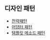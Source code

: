 ## 디자인 패턴 ##

+ [전략패턴](https://github.com/sungwoon129/blog-code/tree/main/DesginPattern/src/main/java/com/blog/strategy)
+ [어댑터 패턴](https://github.com/sungwoon129/blog-code/tree/main/DesginPattern/src/main/java/com/blog/adapter)
+ [템플릿 메소드 패턴](https://github.com/sungwoon129/blog-code/tree/main/DesginPattern/src/main/java/com/blog/template_method)